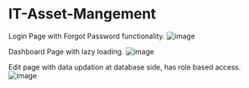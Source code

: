 # IT-Asset-Mangement

Login Page with Forgot Password functionality.
![image](https://github.com/Agl-Ayush/IT-Asset-Mangement/assets/111176210/d2dea65f-432e-4701-86c1-b5854166a547)

Dashboard Page with lazy loading.
![image](https://github.com/Agl-Ayush/IT-Asset-Mangement/assets/111176210/31d01228-ba0a-47c4-8fab-cd88b36efe78)


Edit page with data updation at database side, has role based access.
![image](https://github.com/Agl-Ayush/IT-Asset-Mangement/assets/111176210/f2255eaf-e9c3-4c10-9201-8aff5919eb52)
